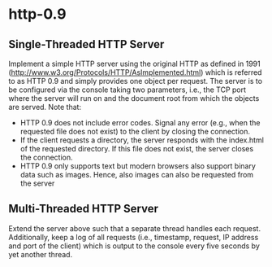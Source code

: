 # http-0.9
## Single-Threaded HTTP Server
Implement a simple HTTP server using the original HTTP as defined in 1991 (http://www.w3.org/Protocols/HTTP/AsImplemented.html) which is referred to as HTTP 0.9 and simply provides one object per request.
The server is to be configured via the console taking two parameters, i.e., the TCP port where the server will run on and the document root from which the objects are served. Note that:
-	HTTP 0.9 does not include error codes. Signal any error (e.g., when the requested file does not exist) to the client by closing the connection.
-	If the client requests a directory, the server responds with the index.html of the requested directory. If this file does not exist, the server closes the connection.
-	HTTP 0.9 only supports text but modern browsers also support binary data such as images. Hence, also images can also be requested from the server

## Multi-Threaded HTTP Server
Extend the server above such that a separate thread handles each request. Additionally, keep a log of all requests (i.e., timestamp, request, IP address and port of the client) which is output to the console every five seconds by yet another thread.


